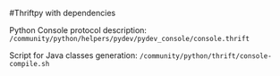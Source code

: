 #Thriftpy with dependencies

Python Console protocol description: 
`/community/python/helpers/pydev/pydev_console/console.thrift`

Script for Java classes generation: 
`/community/python/thrift/console-compile.sh`
